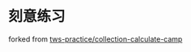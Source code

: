 # 刻意练习

forked from [tws-practice/collection-calculate-camp][]

[tws-practice/collection-calculate-camp]: https://github.com/tws-practice/collection-calculate-camp 
